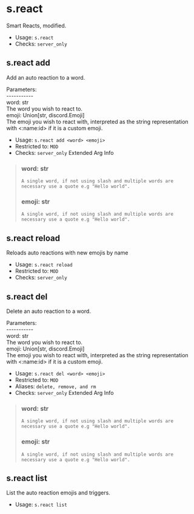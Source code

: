 # s.react
Smart Reacts, modified.<br/>
 - Usage: `s.react`
 - Checks: `server_only`
## s.react add
Add an auto reaction to a word.<br/>

Parameters:<br/>
-----------<br/>
word: str<br/>
    The word you wish to react to.<br/>
emoji: Union[str, discord.Emoji]<br/>
    The emoji you wish to react with, interpreted as the string representation<br/>
    with <:name:id> if it is a custom emoji.<br/>
 - Usage: `s.react add <word> <emoji>`
 - Restricted to: `MOD`
 - Checks: `server_only`
Extended Arg Info
> ### word: str
> ```
> A single word, if not using slash and multiple words are necessary use a quote e.g "Hello world".
> ```
> ### emoji: str
> ```
> A single word, if not using slash and multiple words are necessary use a quote e.g "Hello world".
> ```
## s.react reload
Reloads auto reactions with new emojis by name<br/>
 - Usage: `s.react reload`
 - Restricted to: `MOD`
 - Checks: `server_only`
## s.react del
Delete an auto reaction to a word.<br/>

Parameters:<br/>
-----------<br/>
word: str<br/>
    The word you wish to react to.<br/>
emoji: Union[str, discord.Emoji]<br/>
    The emoji you wish to react with, interpreted as the string representation<br/>
    with <:name:id> if it is a custom emoji.<br/>
 - Usage: `s.react del <word> <emoji>`
 - Restricted to: `MOD`
 - Aliases: `delete, remove, and rm`
 - Checks: `server_only`
Extended Arg Info
> ### word: str
> ```
> A single word, if not using slash and multiple words are necessary use a quote e.g "Hello world".
> ```
> ### emoji: str
> ```
> A single word, if not using slash and multiple words are necessary use a quote e.g "Hello world".
> ```
## s.react list
List the auto reaction emojis and triggers.<br/>
 - Usage: `s.react list`
